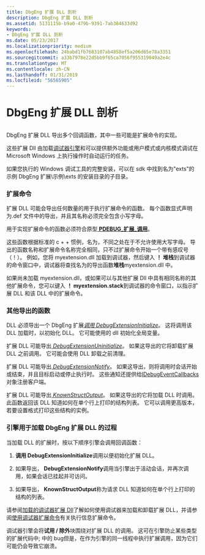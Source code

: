 ```yaml
---
title: DbgEng 扩展 DLL 剖析
description: DbgEng 扩展 DLL 剖析
ms.assetid: 5131115b-b9a0-479b-9391-7ab384633d92
keywords:
- DbgEng 扩展 DLL 剖析
ms.date: 05/23/2017
ms.localizationpriority: medium
ms.openlocfilehash: 24babd1fb7683107ab4858ef5a206d65e78a3351
ms.sourcegitcommit: a33b7978e22d5bb9f65ca7056f955319049a2e4c
ms.translationtype: MT
ms.contentlocale: zh-CN
ms.lasthandoff: 01/31/2019
ms.locfileid: "56565905"
---
```

# <a name="anatomy-of-a-dbgeng-extension-dll"></a>DbgEng 扩展 DLL 剖析


## <span id="ddk_anatomy_of_a_dbgeng_extension_dll_dbx"></span><span id="DDK_ANATOMY_OF_A_DBGENG_EXTENSION_DLL_DBX"></span>


DbgEng 扩展 DLL 导出多个回调函数，其中一些可能是扩展命令的实现。

这些扩展 Dll 由加载[调试器引擎](introduction.md#debugger-engine)和可以提供额外功能或用户模式或内核模式调试在 Microsoft Windows 上执行操作时自动运行的任务。

如果您执行的 Windows 调试工具的完整安装，可以在 sdk 中找到名为"exts"的示例 DbgEng 扩展\\示例\\exts 的安装目录的子目录。

### <a name="span-idextensioncommandsspanspan-idextensioncommandsspanextension-commands"></a><span id="extension_commands"></span><span id="EXTENSION_COMMANDS"></span>扩展命令

扩展 DLL 可能会导出任何数量的用于执行扩展命令的函数。 每个函数显式声明为.def 文件中的导出，并且其名称必须完全包含小写字母。

用于实现扩展命令的函数必须符合原型[ **PDEBUG\_扩展\_调用**](https://msdn.microsoft.com/library/windows/hardware/ff553378)。

这些函数根据标准的 c + + 惯例，名为，不同之处在于不允许使用大写字母。 导出的函数名称和扩展命令名称完全相同，只不过扩展命令开始一个带有感叹号 （！）。 例如，您将 myextension.dll 加载到调试器，然后键入 **！ 堆栈**到调试器的命令窗口中，调试器将查找名为的导出函数**堆栈**myextension.dll 中。

如果尚未加载 myextension.dll，或如果可以与其他扩展 Dll 中具有相同名称的其他扩展命令，您可以键入 **！ myextension.stack**到调试器的命令窗口，以指示扩展 DLL 和该 DLL 中的扩展命令。

### <a name="span-idotherexportedfunctionsspanspan-idotherexportedfunctionsspanother-exported-functions"></a><span id="other_exported_functions"></span><span id="OTHER_EXPORTED_FUNCTIONS"></span>其他导出的函数

DLL 必须导出一个 DbgEng 扩展[*调用 DebugExtensionInitialize*](https://msdn.microsoft.com/library/windows/hardware/ff540476)。 这将调用该 DLL 加载时，以初始化 DLL。 它可能使用的 dll 初始化全局变量。

扩展 DLL 可能导出[ *DebugExtensionUninitialize*](https://msdn.microsoft.com/library/windows/hardware/ff540495)。 如果这导出的它将卸载扩展 DLL 之前调用。 它可能会使用 DLL 卸载之前清理。

扩展 DLL 可能导出[ *DebugExtensionNotify*](https://msdn.microsoft.com/library/windows/hardware/ff540478)。 如果这导出，则将调用时会话开始或结束，并且目标启动或停止执行时。 这些通知还提供给[IDebugEventCallbacks](https://msdn.microsoft.com/library/windows/hardware/ff550550)对象注册客户端。

扩展 DLL 可能导出[ *KnownStructOutput*](https://msdn.microsoft.com/library/windows/hardware/ff551934)。 如果这导出的它将加载 DLL 时调用。 此函数返回该 DLL 知道如何在单个行上打印的结构列表。 它可以调用更高版本，若要设置格式打印这些结构的实例。

### <a name="span-idengineprocedureforloadingadbgengextensiondllspanspan-idengineprocedureforloadingadbgengextensiondllspanengine-procedure-for-loading-a-dbgeng-extension-dll"></a><span id="engine_procedure_for_loading_a_dbgeng_extension_dll"></span><span id="ENGINE_PROCEDURE_FOR_LOADING_A_DBGENG_EXTENSION_DLL"></span>引擎用于加载 DbgEng 扩展 DLL 的过程

当加载 DLL 的扩展时，按以下顺序引擎会调用回调函数：

1.  **调用 DebugExtensionInitialize**调用以便初始化扩展 DLL。

2.  如果导出， **DebugExtensionNotify**调用当引擎出于活动会话，并再次调用，如果会话已挂起并可访问。

3.  如果导出， **KnownStructOutput**称为请求 DLL 知道如何在单个行上打印的结构的列表。

请参阅[加载的调试器扩展 Dll](loading-debugger-extension-dlls.md)了解如何使用调试器来加载和卸载扩展 DLL，并请参阅[使用调试器扩展命令](using-debugger-extension-commands.md)有关执行信息扩展命令。

调试器引擎会将**试用 / 除外**块围绕对扩展 DLL 的调用。 这可在引擎防止某些类型的扩展代码中; 中的 bug但是，在作为引擎的同一线程中执行扩展调用，因为它们可能仍会导致它崩溃。

 

 





